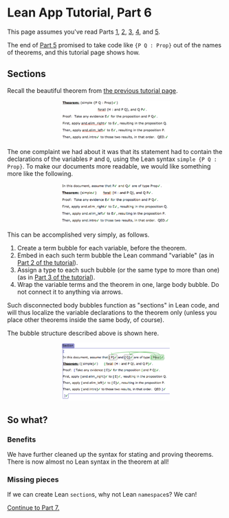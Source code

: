 
# Lean App Tutorial, Part 6

This page assumes you've read Parts [1](tutorial-1.md), [2](tutorial-2.md),
[3](tutorial-3.md), [4](tutorial-4.md), and [5](tutorial-5.md).

The end of [Part 5](tutorial-5.md) promised to take code like `{P Q : Prop}`
out of the names of theorems, and this tutorial page shows how.

## Sections

Recall the beautiful theorem from [the previous tutorial page](tutorial-5.md).

<p align=center><img src='example-theorem-bare.png' width=50%/></p>

The one complaint we had about it was that its statement had to contain the
declarations of the variables `P` and `Q`, using the Lean syntax
`simple {P Q : Prop}`.  To make our documents more readable, we would like
something more like the following.

<p align=center><img src='example-theorem-section.png' width=50%/></p>

This can be accomplished very simply, as follows.

 1. Create a term bubble for each variable, before the theorem.
 1. Embed in each such term bubble the Lean command "variable"
    (as in [Part 2 of the tutorial](tutorial-2.md)).
 1. Assign a type to each such bubble (or the same type to more than one)
    (as in [Part 3 of the tutorial](tutorial-3.md)).
 1. Wrap the variable terms and the theorem in one, large body bubble.
    Do not connect it to anything via arrows.

Such disconnected body bubbles function as "sections" in Lean code, and will
thus localize the variable declarations to the theorem only (unless you
place other theorems inside the same body, of course).

The bubble structure described above is shown here.

<p align=center><img src='example-theorem-section-details.png' width=50%/></p>

## So what?

### Benefits

We have further cleaned up the syntax for stating and proving theorems.
There is now almost no Lean syntax in the theorem at all!

### Missing pieces

If we can create Lean `section`s, why not Lean `namespace`s?  We can!

[Continue to Part 7.](tutorial-7.md)
